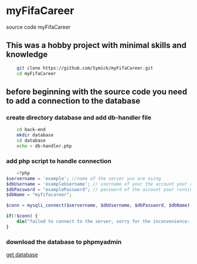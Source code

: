 # myFifaCareer

source code myFifaCareer

## This was a hobby project with minimal skills and knowledge

```bash
    git clone https://github.com/Symick/myFifaCareer.git
    cd myFifaCareer
```

## before beginning with the source code you need to add a connection to the database

### create directory database and add db-handler file

```bash
    cd back-end
    mkdir database
    cd database
    echo > db-handler.php
```

### add php script to handle connection

```php
    <?php
$servername = 'example'; //name of the server you are using
$dbUsername = 'exampleUsername'; // username of your the account your running the database on
$dbPassword = "examplePassword"; // password of the account your running the database on
$dbName = "myfifacareer";

$conn = mysqli_connect($servername, $dbUsername, $dbPassword, $dbName);

if(!$conn) {
    die("failed to connect to the server, sorry for the inconvenience: " . mysqli_connect_error());
}
```

### download the database to phpmyadmin

[get database](sql/myfifacareer.sql)
